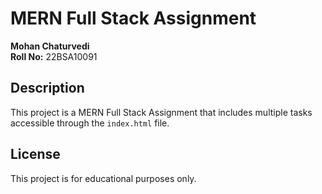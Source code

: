 # MERN Full Stack Assignment

**Mohan Chaturvedi**  
**Roll No:** 22BSA10091

## Description
This project is a MERN Full Stack Assignment that includes multiple tasks accessible through the `index.html` file.

## License
This project is for educational purposes only.

